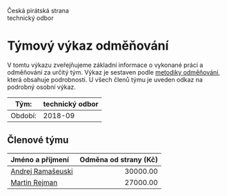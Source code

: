Česká pirátská strana  
technický odbor

Týmový výkaz odměňování
===========================

V tomtu výkazu zveřejňujeme základní informace o vykonané práci a odměňování
za určitý tým. Výkaz je sestaven podle [metodiky odměňování][metodika],
která obsahuje podrobnosti. U všech členů týmu je uveden odkaz na podrobný osobní výkaz.

Tým:                     | technický odbor
-----------------------  | --------------------
Období:                  | 2018-09

Členové týmu
--------------

| Jméno a příjmení                        |   Odměna od strany (Kč) |
|:----------------------------------------|------------------------:|
| [Andrej Ramašeuski](andrej-ramaseuski/) |                30000.00 |
| [Martin Rejman](martin-rejman/)         |                27000.00 |


[metodika]: https://redmine.pirati.cz/projects/po/wiki/Odmenovani
